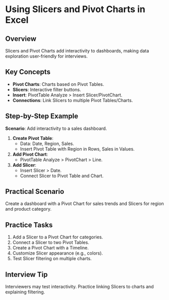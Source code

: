# Using Slicers and Pivot Charts in Excel

## Overview
Slicers and Pivot Charts add interactivity to dashboards, making data exploration user-friendly for interviews.

## Key Concepts
- **Pivot Charts**: Charts based on Pivot Tables.
- **Slicers**: Interactive filter buttons.
- **Insert**: PivotTable Analyze > Insert Slicer/PivotChart.
- **Connections**: Link Slicers to multiple Pivot Tables/Charts.

## Step-by-Step Example
**Scenario**: Add interactivity to a sales dashboard.
1. **Create Pivot Table**:
   - Data: Date, Region, Sales.
   - Insert Pivot Table with Region in Rows, Sales in Values.
2. **Add Pivot Chart**:
   - PivotTable Analyze > PivotChart > Line.
3. **Add Slicer**:
   - Insert Slicer > Date.
   - Connect Slicer to Pivot Table and Chart.

## Practical Scenario
Create a dashboard with a Pivot Chart for sales trends and Slicers for region and product category.

## Practice Tasks
1. Add a Slicer to a Pivot Chart for categories.
2. Connect a Slicer to two Pivot Tables.
3. Create a Pivot Chart with a Timeline.
4. Customize Slicer appearance (e.g., colors).
5. Test Slicer filtering on multiple charts.

## Interview Tip
Interviewers may test interactivity. Practice linking Slicers to charts and explaining filtering.